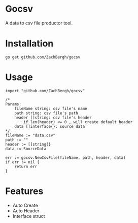 # Gocsv

A data to csv file productor tool.

# Installation
````
go get github.com/ZachBergh/gocsv
````

# Usage

````
import "github.com/ZachBergh/gocsv"

/* 
Params:
    fileName string: csv file's name 
    path string: csv file's path
    header []string: csv file's header
        if len(header) <= 0 , will create default header
    data []interface{}: source data
*/
fileName := "data.csv"
path := ""
header := []string{}
data := SourceData

err := gocsv.NewCsvFile(fileName, path, header, data)
if err != nil {
    return err
}
````

# Features

* Auto Create
* Auto Header
* Interface struct